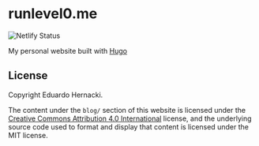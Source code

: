 # runlevel0.me

![Netlify Status](https://api.netlify.com/api/v1/badges/8e8682f8-084a-4912-a28f-67464478d09f/deploy-status)

My personal website built with [Hugo](https://gohugo.io/)

## License

Copyright Eduardo Hernacki.

The content under the `blog/` section of this website is licensed under the  [Creative Commons Attribution 4.0 International](https://creativecommons.org/licenses/by/4.0/) license, and the underlying source code used to format and display that content is licensed under the MIT license.
